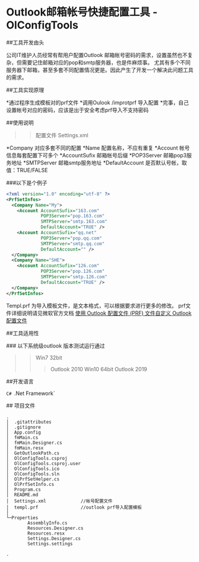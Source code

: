 ﻿# Outlook邮箱帐号快捷配置工具 - OlConfigTools


﻿##工具开发由头

公司IT维护人员经常有帮用户配置Outlook 邮箱帐号密码的需求，设置虽然也不复杂，但需要记住邮箱对应的pop和smtp服务器，也是件麻烦事。
尤其有多个不同服务器下邮箱，甚至多套不同配置情况更是。因此产生了开发一个解决此问题工具的需求。

﻿##工具实现原理

*通过程序生成模板对的prf文件
*调用Oulook /improtprf 导入配置
*完事，自己设置帐号对应的密码，应该是出于安全考虑prf导入不支持密码





﻿##使用说明

>>配置文件 Settings.xml 

*Company 对应多套不同的配置
    *Name 配置名称，不应有重复
    *Account 帐号信息每套配置下可多个
        *AccountSufix 邮箱帐号后缀
        *POP3Server 邮箱pop3服务地址
        *SMTPServer 邮箱smtp服务地址
        *DefaultAccount 是否默认号帐，取值：TRUE/FALSE

﻿###以下是个例子
```xml
<?xml version="1.0" encoding="utf-8" ?>
<PrfSetInfos>
  <Company Name="My">
    <Account AccountSufix="163.com"
             POP3Server="pop.163.com"
             SMTPServer="smtp.163.com"
             DefaultAccount="TRUE" />
    <Account AccountSufix="qq.net"
             POP3Server="pop.qq.com"
             SMTPServer="smtp.qq.com"
             DefaultAccount="" />
  </Company>
  <Company Name="SHE">
    <Account AccountSufix="126.com"
             POP3Server="pop.126.com"
             SMTPServer="smtp.126.com"
             DefaultAccount="TRUE" /> 
  </Company>     
</PrfSetInfos>
```
Templ.prf 为导入模板文件，是文本格式，可以根据要求进行更多的修改。
prf文件详细说明请见微软官方文档 [使用 Outlook 配置文件 (PRF) 文件自定义 Outlook 配置文件](https://docs.microsoft.com/zh-cn/previous-versions/office/office-2010/cc179062(v=office.14)?redirectedfrom=MSDN#BKMK_Overview)


﻿##工具适用性

﻿### 以下系统级outlook 版本测试运行通过
>>Win7 32bit
>>> Outlook 2010
>>Win10 64bit
>>> Outlook 2019


﻿##开发语言

`C# `.Net Framework` 



﻿## 项目文件

```
.
│  .gitattributes
│  .gitignore
│  App.config
│  fmMain.cs
│  fmMain.Designer.cs
│  fmMain.resx
│  GetOutlookPath.cs
│  OlConfigTools.csproj
│  OlConfigTools.csproj.user
│  OlConfigTools.ico
│  OlConfigTools.sln
│  OlPrfSetHelper.cs
│  OlPrfSetInfo.cs
│  Program.cs
│  README.md
│  Settings.xml             //帐号配置文件
│  templ.prf                //outlook prf导入配置模板
│
└─Properties
        AssemblyInfo.cs
        Resources.Designer.cs
        Resources.resx
        Settings.Designer.cs
        Settings.settings

.
```

